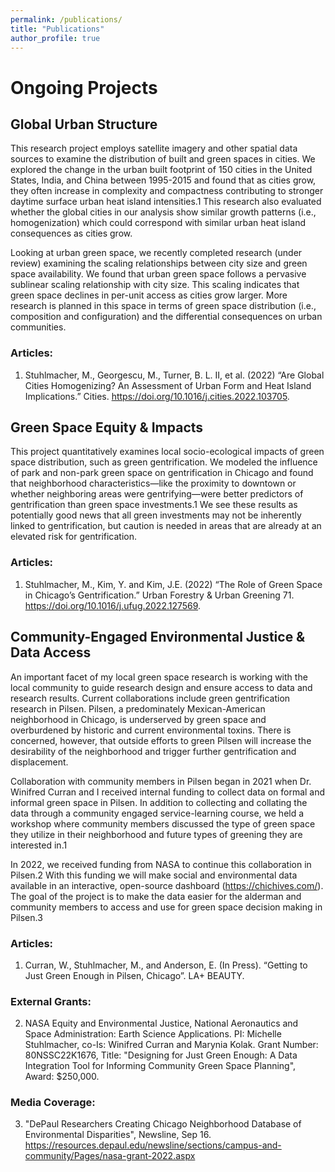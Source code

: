```yaml
---
permalink: /publications/
title: "Publications"
author_profile: true
---
```

# Ongoing Projects

## Global Urban Structure 
This research project employs satellite imagery and other spatial data sources to examine the distribution of built and green spaces in cities. We explored the change in the urban built footprint of 150 cities in the United States, India, and China between 1995-2015 and found that as cities grow, they often increase in complexity and compactness contributing to stronger daytime surface urban heat island intensities.1 This research also evaluated whether the global cities in our analysis show similar growth patterns (i.e., homogenization) which could correspond with similar urban heat island consequences as cities grow.

Looking at urban green space, we recently completed research (under review) examining the scaling relationships between city size and green space availability. We found that urban green space follows a pervasive sublinear scaling relationship with city size. This scaling indicates that green space declines in per-unit access as cities grow larger. More research is planned in this space in terms of green space distribution (i.e., composition and configuration) and the differential consequences on urban communities.

### Articles:
1.	Stuhlmacher, M., Georgescu, M., Turner, B. L. II, et al. (2022) “Are Global Cities Homogenizing? An Assessment of Urban Form and Heat Island Implications.” Cities. https://doi.org/10.1016/j.cities.2022.103705. 

## Green Space Equity & Impacts
This project quantitatively examines local socio-ecological impacts of green space distribution, such as green gentrification. We modeled the influence of park and non-park green space on gentrification in Chicago and found that neighborhood characteristics—like the proximity to downtown or whether neighboring areas were gentrifying—were better predictors of gentrification than green space investments.1 We see these results as potentially good news that all green investments may not be inherently linked to gentrification, but caution is needed in areas that are already at an elevated risk for gentrification.

### Articles:
1.	Stuhlmacher, M., Kim, Y. and Kim, J.E. (2022) “The Role of Green Space in Chicago’s Gentrification.” Urban Forestry & Urban Greening 71. https://doi.org/10.1016/j.ufug.2022.127569.

## Community-Engaged Environmental Justice   & Data Access
An important facet of my local green space research is working with the local community to guide research design and ensure access to data and research results. Current collaborations include green gentrification research in Pilsen. Pilsen, a predominately Mexican-American neighborhood in Chicago, is underserved by green space and overburdened by historic and current environmental toxins. There is concerned, however, that outside efforts to green Pilsen will increase the desirability of the neighborhood and trigger further gentrification and displacement. 

Collaboration with community members in Pilsen began in 2021 when Dr. Winifred Curran and I received internal funding to collect data on formal and informal green space in Pilsen. In addition to collecting and collating the data through a community engaged service-learning course, we held a workshop where community members discussed the type of green space they utilize in their neighborhood and future types of greening they are interested in.1 

In 2022, we received funding from NASA to continue this collaboration in Pilsen.2 With this funding we will make social and environmental data available in an interactive, open-source dashboard (https://chichives.com/). The goal of the project is to make the data easier for the alderman and community members to access and use for green space decision making in Pilsen.3

### Articles:
1. Curran, W., Stuhlmacher, M., and Anderson, E. (In Press). “Getting to Just Green Enough in Pilsen, Chicago”. LA+ BEAUTY.

### External Grants:
2. NASA Equity and Environmental Justice, National Aeronautics and Space Administration: Earth Science Applications. PI: Michelle Stuhlmacher, co-Is: Winifred Curran and Marynia Kolak. Grant Number: 80NSSC22K1676, Title: "Designing for Just Green Enough: A Data Integration Tool for Informing Community Green Space Planning", Award: $250,000.

### Media Coverage:
3. "DePaul Researchers Creating Chicago Neighborhood Database of Environmental Disparities", Newsline, Sep 16. https://resources.depaul.edu/newsline/sections/campus-and-community/Pages/nasa-grant-2022.aspx 


<!-- ---
layout: archive
title: "Publications"
permalink: /publications/
author_profile: true
---

{% if author.googlescholar %}
  You can also find my articles on <u><a href="{{author.googlescholar}}">my Google Scholar profile</a>.</u>
{% endif %}

{% include base_path %}

{% for post in site.publications reversed %}
  {% include archive-single.html %}
{% endfor %}
 -->
